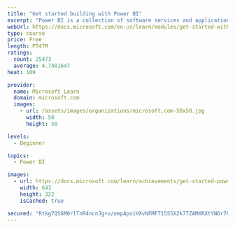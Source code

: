 ```yaml
---
title: "Get started building with Power BI"
excerpt: "Power BI is a collection of software services and applications that let you connect to all sorts of data sources and create compelling visuals and reports. You can benefit from receiving those reports, or you can share them with others inside or outside your organization. Learn the basics of Power BI, how its services and applications work together, and how they can be used to create or experience compelling visuals and analytics based on your data."
webUrl: https://docs.microsoft.com/en-us/learn/modules/get-started-with-power-bi/
type: course
price: Free
length: PT47M
ratings:
  count: 25473
  average: 4.7481647
heat: 109

provider:
  name: Microsoft Learn
  domain: microsoft.com
  images:
    - url: /assets/images/organizations/microsoft.com-50x50.jpg
      width: 50
      height: 50

levels:
  - Beginner

topics:
  - Power BI

images:
  - url: https://docs.microsoft.com/learn/achievements/get-started-power-bi-social.png
    width: 643
    height: 322
    isCached: true

secured: "Rtkg7QS6M0rlTnR4ncnJg+v/empApoiHXvNFMFT15S5X2k77ZAMXRXtYN6r76B53IkovKR9Niv/vFPKwMUA5jutHO42LXS3qYYE8F29wVol4p9WRbOLeq0RV0XKGFWgKUW+HLRVb27URvE8ZiefNTemdCMn5AQ48bstO9bXEAiKzhahbgTU7FOc7K9kj8ov4ZxonhqXOs38g9km3i5VeFdUKqsF4DuOTKfj0R/9rfcTLmFMbVjvW+dPvVmFHtnrb9pV0EKqmeBXinOJVWRNzkAmdy+q9aRyh+gorcBTqc6Z+OSvcli0KoOdJ+c2v0rGUz969PFcr4DkWhwOB/9go+MeE+Xu7bRUWedaa1AtUoAIgL0/hTH/T8luuqZRuze/MYSuctUEG0cGEzlEZx3ErFdJTSCo9YAP92r/+nvL1kElv3Xg9CTGOoiYhSml5U+GC;X2IrKUi83FwS59oH3L6psQ=="
---
```


